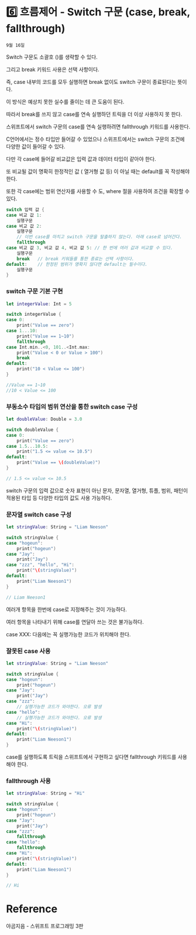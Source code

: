 # 6️⃣ 흐름제어 - Switch 구문 (case, break, fallthrough)

`9월 16일`

Switch 구문도 소괄호 ()를 생략할 수 있다.

그리고 break 키워드 사용은 선택 사항이다.

즉, case 내부의 코드를 모두 실행하면 break 없이도 switch 구문이 종료된다는 뜻이다.

이 방식은 예상치 못한 실수를 줄이는 데 큰 도움이 된다.

따라서 break를 쓰지 않고 case를 연속 실행하던 트릭을 더 이상 사용하지 못 한다.

스위프트에서 switch 구문의 case를 연속 실행하려면 fallthrough 키워드를 사용한다.

C언어에서는 정수 타입만 들어갈 수 있었으나 스위프트에서는 switch 구문의 조건에 다양한 값이 들어갈 수 있다.

다만 각 case에 들어갈 비교값은 입력 값과 데이터 타입이 같아야 한다.

또 비교될 값이 명확히 한정적인 값 ( 열거형 값 등) 이  아닐 때는 default를 꼭 작성해야 한다.

또한 각 case에는 범위 연산자를 사용할 수 도, where 절을 사용하여 조건을 확장할 수 있다.

```swift
switch 입력 값 {
case 비교 값 1:
    실행구문
case 비교 값 2:
    실행구문
    // 이번 case를 마치고 switch 구문을 탈출하지 않는다. 아래 case로 넘어간다.
    fallthrough
case 비교 값 3, 비교 값 4, 비교 값 5: // 한 번에 여러 값과 비교할 수 있다.
    실행구문
    break   // break 키워들를 통한 종료는 선택 사항이다.
default:    // 한정된 범위가 명확지 않다면 default는 필수이다.
    실행구문
}
```

### switch 구문 기본 구현

```swift
let integerValue: Int = 5

switch integerValue {
case 0:
    print("Value == zero")
case 1...10:
    print("Value == 1~10")
    fallthrough
case Int.min..<0, 101..<Int.max:
    print("Value < 0 or Value > 100")
    break
default:
    print("10 < Value <= 100")
}

//Value == 1~10
//10 < Value <= 100
```

### 부동소수 타입의 범위 연산을 통한 switch case 구성

```swift
let doubleValue: Double = 3.0

switch doubleValue {
case 0:
    print("Value == zero")
case 1.5...10.5:
    print("1.5 <= value <= 10.5")
default:
    print("Value == \(doubleValue)")
}

// 1.5 <= value <= 10.5
```

switch 구문의 입력 값으로 숫자 표현이 아닌 문자, 문자열, 열거형, 튜플, 범위, 패턴이 적용된 타입 등 다양한 타입의 값도 사용 가능하다.

### 문자열 switch case 구성

```swift
let stringValue: String = "Liam Neeson"

switch stringValue {
case "hogeun":
    print("hogeun")
case "Jay":
    print("Jay")
case "zzz", "hello", "Hi":
    print("\(stringValue)")
default:
    print("Liam Neeson1")
}

// Liam Neeson1
```

여러개 항목을 한번에 case로 지정해주는 것이 가능하다.

여러 항목을 나타내기 위해 case를 연달아 쓰는 것은 불가능하다.

case XXX: 다음에는 꼭 실행가능한 코드가 위치해야 한다.

### 잘못된 case 사용

```swift
let stringValue: String = "Liam Neeson"

switch stringValue {
case "hogeun":
    print("hogeun")
case "Jay":
    print("Jay")
case "zzz":
    // 실행가능한 코드가 와야한다. 오류 발생
case "hello":
    // 실행가능한 코드가 와야한다. 오류 발생
case "Hi":
    print("\(stringValue)")
default:
    print("Liam Neeson1")
}
```

case를 실행하도록 트릭을 스위프트에서 구현하고 싶다면 fallthrough 키워드를 사용해야 한다.

### fallthrough 사용

```swift
let stringValue: String = "Hi"

switch stringValue {
case "hogeun":
    print("hogeun")
case "Jay":
    print("Jay")
case "zzz":
    fallthrough
case "hello":
    fallthrough
case "Hi":
    print("\(stringValue)")
default:
    print("Liam Neeson1")
}

// Hi
```

# Reference

야곰지음 - 스위프트 프로그래밍 3판
